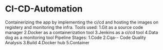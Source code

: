 # CI-CD-Automation
Containerizing the app by implementing the ci/cd and hosting the images on registery and monitoring the infra. 
Tools used:
1.Git as a source code manager
2.Docker as a containerization tool
3.Jenkins as a ci/cd tool
4.Data dog as a monitoring tool
Pipeline Stages:
1.Code
2.Cqa-- Code Quality Analysis
3.Build
4.Docker hub
5.Container
